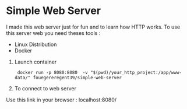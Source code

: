 # Simple Web Server

I made this web server just for fun and to learn how HTTP works.
To use this server web you need theses tools  :
-  Linux Distribution
-  Docker
	
1. Launch container

		docker run -p 8080:8080  -v "$(pwd)/your_http_project:/app/www-data/" fouegereregent39/simple-web-server
		
2. To connect to web server

Use this link in your browser : localhost:8080/